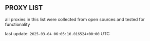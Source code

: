 ## PROXY LIST

all proxies in this list were collected from open sources and tested for functionality

last update: `2025-03-04 06:05:10.016524+00:00` UTC